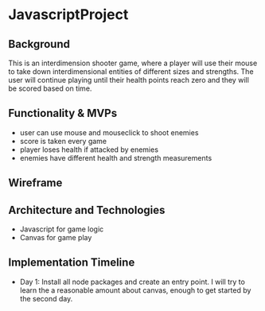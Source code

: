 # JavascriptProject

## Background 
  This is an interdimension shooter game, where a player will use their mouse to take down interdimensional entities of different sizes and strengths.  The user will continue playing until their health points reach zero and they will be scored based on time. 
  

## Functionality & MVPs
  + user can use mouse and mouseclick to shoot enemies 
  + score is taken every game
  + player loses health if attacked by enemies
  + enemies have different health and strength measurements 
  
## Wireframe

## Architecture and Technologies
  + Javascript for game logic
  + Canvas for game play
  
## Implementation Timeline 
 + Day 1: Install all node packages and create an entry point.  I will try to learn the a reasonable amount about canvas,     enough to get started by the second day. 
  

